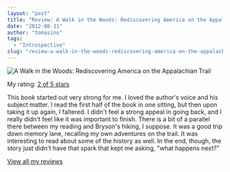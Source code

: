 ```yaml
---
layout: "post"
title: "Review: A Walk in the Woods: Rediscovering America on the Appalachian Trail"
date: "2012-08-31"
author: "tomasino"
tags:
  - "Introspective"
slug: "review-a-walk-in-the-woods-rediscovering-america-on-the-appalachian-trail"
---
```


![A Walk in the Woods: Rediscovering America on the Appalachian Trail](//photo.goodreads.com/books/1320519729m/9791.jpg)

My rating: [2 of 5 stars][]

This book started out very strong for me. I loved the author's voice and
his subject matter. I read the first half of the book in one sitting,
but then upon taking it up again, I faltered. I didn't feel a strong
appeal in going back, and I really didn't feel like it was important to
finish. There is a bit of a parallel there between my reading and
Bryson's hiking, I suppose. It was a good trip down memory lane,
recalling my own adventures on the trail. It was interesting to read
about some of the history as well. In the end, though, the story just
didn't have that spark that kept me asking, "what happens next?"

[View all my reviews][2 of 5 stars]

  [2 of 5 stars]: //www.goodreads.com/review/show/108884675
